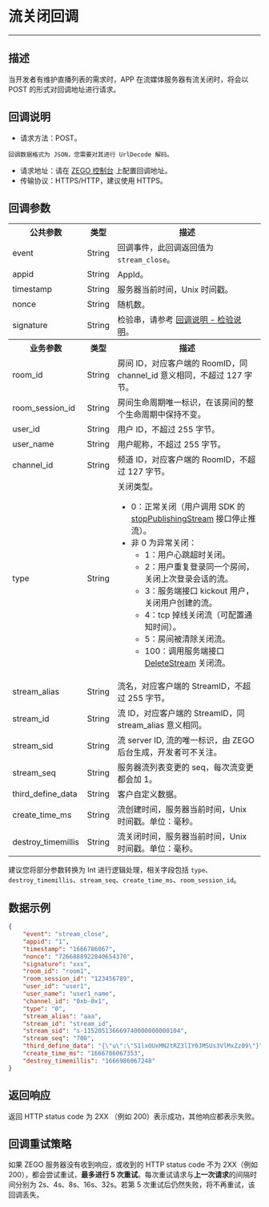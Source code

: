 # 流关闭回调

---

## 描述

当开发者有维护直播列表的需求时，APP 在流媒体服务器有流关闭时，将会以 POST 的形式对回调地址进行请求。

## 回调说明

- 请求方法：POST。

<Note title="说明">


    回调数据格式为 JSON，您需要对其进行 UrlDecode 解码。
    
</Note>




- 请求地址：请在 [ZEGO 控制台](https://console.zego.im/) 上配置回调地址。
- 传输协议：HTTPS/HTTP，建议使用 HTTPS。



## 回调参数


<table>
  
<tbody><tr>
<th>公共参数</th>
<th>类型</th>
<th>描述</th>
</tr>
<tr>
<td>event</td>
<td>String</td>
<td>回调事件，此回调返回值为 <code>stream_close</code>。</td>
</tr>
<tr>
<td>appid</td>
<td>String</td>
<td>AppId。</td>
</tr>
<tr>
<td>timestamp</td>
<td>String</td>
<td>服务器当前时间，Unix 时间戳。</td>
</tr>
<tr>
<td>nonce</td>
<td>String</td>
<td>随机数。</td>
</tr>
<tr>
<td>signature</td>
<td>String</td>
<td>检验串，请参考 <a target="_blank" href="https://doc-zh.zego.im/article/19700">回调说明 - 检验说明</a>。</td>
</tr>
<tr>
<th>业务参数</th>
<th>类型</th>
<th>描述</th>
</tr>
<tr>
<td>room_id</td>
<td>String</td>
<td>房间 ID，对应客户端的 RoomID，同 channel_id 意义相同，不超过 127 字节。</td>
</tr>
<tr>
<td>room_session_id</td>
<td>String</td>
<td>房间生命周期唯一标识，在该房间的整个生命周期中保持不变。</td>
</tr>
<tr>
<td>user_id</td>
<td>String</td>
<td>用户 ID，不超过 255 字节。</td>
</tr>
<tr>
<td>user_name</td>
<td>String</td>
<td>用户昵称，不超过 255 字节。</td>
</tr>
<tr>
<td>channel_id</td>
<td>String</td>
<td>频道 ID，对应客户端的 RoomID，不超过 127 字节。</td>
</tr>
<tr>
<td>type</td>
<td>String</td>
<td>关闭类型。<ul><li>0：正常关闭（用户调用 SDK 的 <a href="https://doc-zh.zego.im/article/api?doc=Express_Video_SDK_API~java_android~class~ZegoExpressEngine#stop-publishing-stream" target="blank">stopPublishingStream</a> 接口停止推流）。</li><li>非 0 为异常关闭：<ul><li>1：用户心跳超时关闭。</li><li>2：用户重复登录同一个房间，关闭上次登录会话的流。</li><li>3：服务端接口 kickout 用户，关闭用户创建的流。</li><li>4：tcp 掉线关闭流（可配置通知时间）。</li><li>5：房间被清除关闭流。</li><li>100：调用服务端接口 <a href="https://doc-zh.zego.im/article/19563" target="blank">DeleteStream</a> 关闭流。</li></ul></li></ul></td>
</tr>
<tr>
<td>stream_alias</td>
<td>String</td>
<td>流名，对应客户端的 StreamID，不超过 255 字节。</td>
</tr>
<tr>
<td>stream_id</td>
<td>String</td>
<td>流 ID，对应客户端的 StreamID，同 stream_alias 意义相同。</td>
</tr>
<tr>
<td>stream_sid</td>
<td>String</td>
<td>流 server ID, 流的唯一标识，由 ZEGO 后台生成，开发者可不关注。</td>
</tr>
<tr>
<td>stream_seq</td>
<td>String</td>
<td>服务器流列表变更的 seq，每次流变更都会加 1。</td>
</tr>
<tr>
<td>third_define_data</td>
<td>String</td>
<td>客户自定义数据。</td>
</tr>
<tr>
<td>create_time_ms</td>
<td>String</td>
<td>流创建时间，服务器当前时间，Unix 时间戳。单位：毫秒。</td>
</tr>
<tr>
<td>destroy_timemillis</td>
<td>String</td>
<td>流关闭时间，服务器当前时间，Unix 时间戳。单位：毫秒。</td>
</tr>
</tbody></table>

<Note title="说明">


建议您将部分参数转换为 Int 进行逻辑处理，相关字段包括 `type`、`destroy_timemillis`、`stream_seq`、`create_time_ms`、`room_session_id`。

</Note>



## 数据示例

```json
{
    "event": "stream_close",
    "appid": "1",
    "timestamp": "1666786067",
    "nonce": "7266888922840654370",
    "signature": "xxx",
    "room_id": "room1",
    "room_session_id": "123456789",
    "user_id": "user1",
    "user_name": "user1_name",
    "channel_id": "0xb-0x1",
    "type": "0",
    "stream_alias": "aaa",
    "stream_id": "stream_id",
    "stream_sid": "s-115205136669740000000000104",
    "stream_seq": "700",
    "third_define_data": "{\"u\":\"S1lxOUxMN2tRZ3lIY0JMSUs3VlMxZz09\"}",
    "create_time_ms": "1666786067353",
    "destroy_timemillis": "1666986067248"
}
```

## 返回响应

返回 HTTP status code 为 2XX （例如 200）表示成功，其他响应都表示失败。


## 回调重试策略

如果 ZEGO 服务器没有收到响应，或收到的 HTTP status code 不为 2XX（例如 200），都会尝试重试，**最多进行 5 次重试**。每次重试请求与**上一次请求**的间隔时间分别为 2s、4s、8s、16s、32s。若第 5 次重试后仍然失败，将不再重试，该回调丢失。
